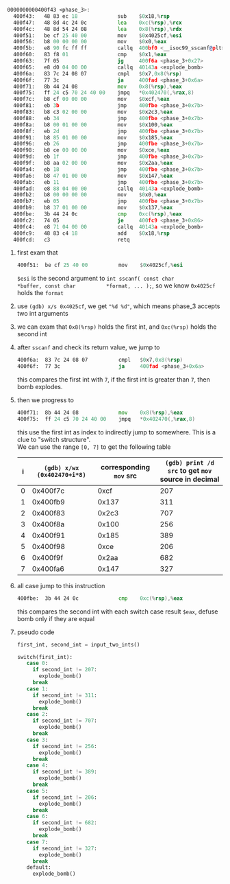 ```asm
0000000000400f43 <phase_3>:
  400f43:	48 83 ec 18          	sub    $0x18,%rsp
  400f47:	48 8d 4c 24 0c       	lea    0xc(%rsp),%rcx
  400f4c:	48 8d 54 24 08       	lea    0x8(%rsp),%rdx
  400f51:	be cf 25 40 00       	mov    $0x4025cf,%esi
  400f56:	b8 00 00 00 00       	mov    $0x0,%eax
  400f5b:	e8 90 fc ff ff       	callq  400bf0 <__isoc99_sscanf@plt>
  400f60:	83 f8 01             	cmp    $0x1,%eax
  400f63:	7f 05                	jg     400f6a <phase_3+0x27>
  400f65:	e8 d0 04 00 00       	callq  40143a <explode_bomb>
  400f6a:	83 7c 24 08 07       	cmpl   $0x7,0x8(%rsp)
  400f6f:	77 3c                	ja     400fad <phase_3+0x6a>
  400f71:	8b 44 24 08          	mov    0x8(%rsp),%eax
  400f75:	ff 24 c5 70 24 40 00 	jmpq   *0x402470(,%rax,8)
  400f7c:	b8 cf 00 00 00       	mov    $0xcf,%eax
  400f81:	eb 3b                	jmp    400fbe <phase_3+0x7b>
  400f83:	b8 c3 02 00 00       	mov    $0x2c3,%eax
  400f88:	eb 34                	jmp    400fbe <phase_3+0x7b>
  400f8a:	b8 00 01 00 00       	mov    $0x100,%eax
  400f8f:	eb 2d                	jmp    400fbe <phase_3+0x7b>
  400f91:	b8 85 01 00 00       	mov    $0x185,%eax
  400f96:	eb 26                	jmp    400fbe <phase_3+0x7b>
  400f98:	b8 ce 00 00 00       	mov    $0xce,%eax
  400f9d:	eb 1f                	jmp    400fbe <phase_3+0x7b>
  400f9f:	b8 aa 02 00 00       	mov    $0x2aa,%eax
  400fa4:	eb 18                	jmp    400fbe <phase_3+0x7b>
  400fa6:	b8 47 01 00 00       	mov    $0x147,%eax
  400fab:	eb 11                	jmp    400fbe <phase_3+0x7b>
  400fad:	e8 88 04 00 00       	callq  40143a <explode_bomb>
  400fb2:	b8 00 00 00 00       	mov    $0x0,%eax
  400fb7:	eb 05                	jmp    400fbe <phase_3+0x7b>
  400fb9:	b8 37 01 00 00       	mov    $0x137,%eax
  400fbe:	3b 44 24 0c          	cmp    0xc(%rsp),%eax
  400fc2:	74 05                	je     400fc9 <phase_3+0x86>
  400fc4:	e8 71 04 00 00       	callq  40143a <explode_bomb>
  400fc9:	48 83 c4 18          	add    $0x18,%rsp
  400fcd:	c3                   	retq 
```

1. first exam that
   ```asm
   400f51:	be cf 25 40 00       	mov    $0x4025cf,%esi
   ```
   `$esi` is the second argument to `int sscanf( const char          *buffer, const char          *format, ... );`, so we know `0x4025cf` holds the `format`
2. use `(gdb) x/s 0x4025cf`, we get `"%d %d"`, which means phase_3 accepts two int arguments
3. we can exam that `0x8(%rsp)` holds the first int, and `0xc(%rsp)` holds the second int
4. after `sscanf` and check its return value, we jump to
   ```asm
   400f6a:	83 7c 24 08 07       	cmpl   $0x7,0x8(%rsp)
   400f6f:	77 3c                	ja     400fad <phase_3+0x6a>
   ```
   this compares the first int with `7`, if the first int is greater than `7`, then bomb explodes.
5. then we progress to
   ```asm
   400f71:	8b 44 24 08          	mov    0x8(%rsp),%eax
   400f75:	ff 24 c5 70 24 40 00 	jmpq   *0x402470(,%rax,8)
   ```
   this use the first int as index to indirectly jump to somewhere. This is a clue to "switch structure".  
   We can use the range `[0, 7]` to get the following table  

   | i | `(gdb) x/wx (0x402470+i*8)` | corresponding `mov` src | `(gdb) print /d src` to get `mov` source in decimal |
   | - | - | - | - |
   | 0 | 0x400f7c | 0xcf | 207 |
   | 1 | 0x400fb9 | 0x137 | 311 |
   | 2 | 0x400f83 | 0x2c3 | 707 |
   | 3 | 0x400f8a | 0x100 | 256 |
   | 4 | 0x400f91 | 0x185 | 389 |
   | 5 | 0x400f98 | 0xce | 206 |
   | 6 | 0x400f9f | 0x2aa | 682 |
   | 7 | 0x400fa6 | 0x147 | 327 |
6. all case jump to this instruction
   ```asm
   400fbe:	3b 44 24 0c          	cmp    0xc(%rsp),%eax
   ```
   this compares the second int with each switch case result `$eax`, defuse bomb only if they are equal
7. pseudo code
   ```python
   first_int, second_int = input_two_ints()

   switch(first_int):
      case 0:
        if second_int != 207:
          explode_bomb()
        break
      case 1:
        if second_int != 311:
          explode_bomb()
        break
      case 2:
        if second_int != 707:
          explode_bomb()
        break
      case 3:
        if second_int != 256:
          explode_bomb()
        break
      case 4:
        if second_int != 389:
          explode_bomb()
        break
      case 5:
        if second_int != 206:
          explode_bomb()
        break
      case 6:
        if second_int != 682:
          explode_bomb()
        break
      case 7:
        if second_int != 327:
          explode_bomb()
        break
      default:
        explode_bomb()
   ```